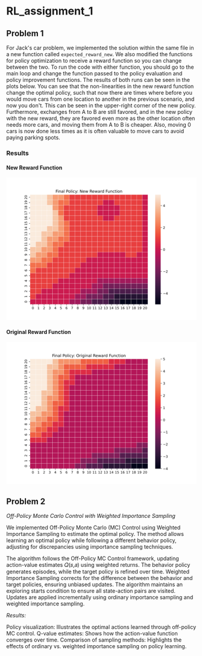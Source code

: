 # RL_assignment_1

## Problem 1
For Jack's car problem, we implemented the solution within the same file in a new function called `expected_reward_new`. We also modified the functions for policy optimization to receive a reward function so you can change between the two. To run the code with either function, you should go to the main loop and change the function passed to the policy evaluation and policy improvement functions. The results of both runs can be seen in the plots below. You can see that the non-linearities in the new reward function change the optimal policy, such that now there are times where before you would move cars from one location to another in the previous scenario, and now you don't. This can be seen in the upper-right corner of the new policy. Furthermore, exchanges from A to B are still favored, and in the new policy with the new reward, they are favored even more as the other location often needs more cars, and moving them from A to B is cheaper. Also, moving 0 cars is now done less times as it is often valuable to move cars to avoid paying parking spots.

### Results
#### New Reward Function
![Final Policy with New Reward](final_policy_new_rew.svg)

#### Original Reward Function
![Final Policy with Original Reward](final_policy_org_rew.svg)

## Problem 2

*Off-Policy Monte Carlo Control with Weighted Importance Sampling*


We implemented Off-Policy Monte Carlo (MC) Control using Weighted Importance Sampling to estimate the optimal policy. The method allows learning an optimal policy while following a different behavior policy, adjusting for discrepancies using importance sampling techniques.


The algorithm follows the Off-Policy MC Control framework, updating action-value estimates 
𝑄(𝑠,𝑎) using weighted returns.
The behavior policy generates episodes, while the target policy is refined over time.
Weighted Importance Sampling corrects for the difference between the behavior and target policies, ensuring unbiased updates.
The algorithm maintains an exploring starts condition to ensure all state-action pairs are visited.
Updates are applied incrementally using ordinary importance sampling and weighted importance sampling.

*Results:*


Policy visualization: Illustrates the optimal actions learned through off-policy MC control.
Q-value estimates: Shows how the action-value function converges over time.
Comparison of sampling methods: Highlights the effects of ordinary vs. weighted importance sampling on policy learning.
